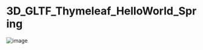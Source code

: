 ﻿# 3D_GLTF_Thymeleaf_HelloWorld_Spring


![image](https://github.com/junxian428/3D_GLTF_Thymeleaf_HelloWorld_Spring/assets/58724748/c1299313-753d-430c-acd4-ea2ab4605a7c)
